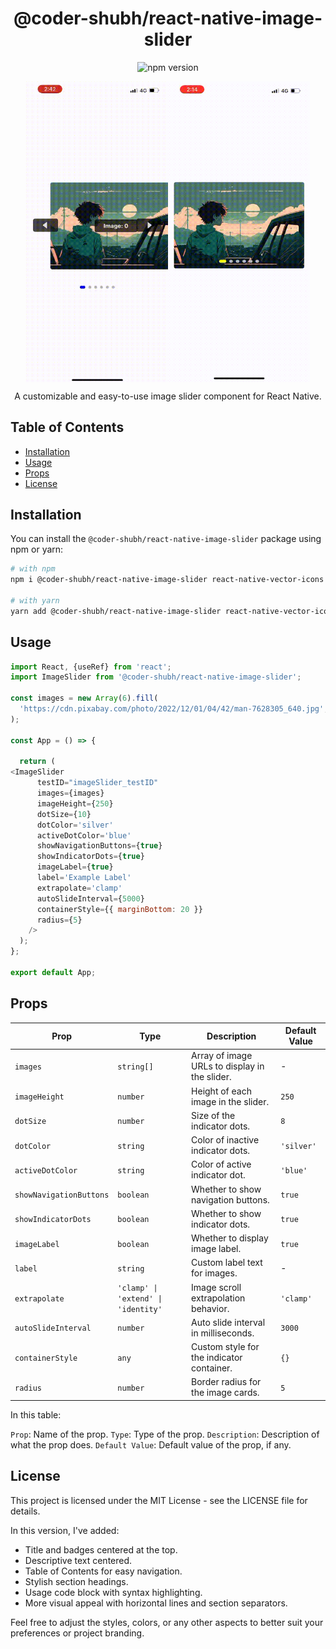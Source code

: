 <!-- Title -->
<h1 align="center">@coder-shubh/react-native-image-slider</h1>

<!-- Badges -->
<p align="center">
  <img src="https://img.shields.io/npm/v/@coder-shubh/react-native-image-slider" alt="npm version">
  <!-- Add any other badges here -->
</p>


<div style="display: flex; flex-direction: row; justify-content: center; align-items: center;">
  <!-- First GIF -->
  <img src="https://raw.githubusercontent.com/coder-shubh/react-native-image-slider/master/src/assets/vid.gif" alt="Demo 1" width="45%">
    <img src="https://raw.githubusercontent.com/coder-shubh/react-native-image-slider/master/src/assets/vido.gif" alt="Demo 1" width="45%">
</div>


<!-- Description -->
<p align="center">
  A customizable and easy-to-use image slider component for React Native.
</p>

<!-- Table of Contents -->
<h2>Table of Contents</h2>

- [Installation](#installation)
- [Usage](#usage)
- [Props](#props)
- [License](#license)

<!-- Installation -->
<h2>Installation</h2>

You can install the `@coder-shubh/react-native-image-slider` package using npm or yarn:

```bash
# with npm
npm i @coder-shubh/react-native-image-slider react-native-vector-icons

# with yarn
yarn add @coder-shubh/react-native-image-slider react-native-vector-icons
```

<!-- Usage -->
<h2>Usage</h2>

```js
import React, {useRef} from 'react';
import ImageSlider from '@coder-shubh/react-native-image-slider';

const images = new Array(6).fill(
  'https://cdn.pixabay.com/photo/2022/12/01/04/42/man-7628305_640.jpg',
);

const App = () => {

  return (
<ImageSlider
      testID="imageSlider_testID"
      images={images}
      imageHeight={250}
      dotSize={10}
      dotColor='silver'
      activeDotColor='blue'
      showNavigationButtons={true}
      showIndicatorDots={true}
      imageLabel={true}
      label='Example Label'
      extrapolate='clamp'
      autoSlideInterval={5000}
      containerStyle={{ marginBottom: 20 }}
      radius={5}
    />
  );
};

export default App;
```

<!-- Props -->
<h2>Props</h2>

| Prop                  | Type                     | Description                                    | Default Value |
|-----------------------|--------------------------|------------------------------------------------|---------------|
| `images`              | `string[]`               | Array of image URLs to display in the slider.  | -             |
| `imageHeight`         | `number`                 | Height of each image in the slider.            | `250`         |
| `dotSize`             | `number`                 | Size of the indicator dots.                    | `8`           |
| `dotColor`            | `string`                 | Color of inactive indicator dots.              | `'silver'`    |
| `activeDotColor`      | `string`                 | Color of active indicator dot.                 | `'blue'`      |
| `showNavigationButtons` | `boolean`              | Whether to show navigation buttons.            | `true`        |
| `showIndicatorDots`   | `boolean`                | Whether to show indicator dots.                | `true`        |
| `imageLabel`          | `boolean`                | Whether to display image label.                | `true`        |
| `label`               | `string`                 | Custom label text for images.                  | -             |
| `extrapolate`         | `'clamp' \| 'extend' \| 'identity'` | Image scroll extrapolation behavior.   | `'clamp'`     |
| `autoSlideInterval`   | `number`                 | Auto slide interval in milliseconds.           | `3000`        |
| `containerStyle`      | `any`                    | Custom style for the indicator container.      | `{}`          |
| `radius`              | `number`                 | 	Border radius for the image cards.            | `5`          |



In this table:

`Prop`: Name of the prop.
`Type`: Type of the prop.
`Description`: Description of what the prop does.
`Default Value`: Default value of the prop, if any.


<!-- License -->
<h2>License</h2>

This project is licensed under the MIT License - see the LICENSE file for details.

In this version, I've added:

- Title and badges centered at the top.
- Descriptive text centered.
- Table of Contents for easy navigation.
- Stylish section headings.
- Usage code block with syntax highlighting.
- More visual appeal with horizontal lines and section separators.

Feel free to adjust the styles, colors, or any other aspects to better suit your preferences or project branding.
